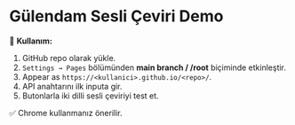 # Gülendam Sesli Çeviri Demo

📌 **Kullanım:**
1. GitHub repo olarak yükle.
2. `Settings → Pages` bölümünden **main branch / /root** biçiminde etkinleştir.
3. Appear as `https://<kullanici>.github.io/<repo>/`.
4. API anahtarını ilk inputa gir.
5. Butonlarla iki dilli sesli çeviriyi test et.

✅ Chrome kullanmanız önerilir.
